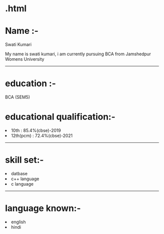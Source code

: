 # .html
</html>
<!DOCTYPE html>
<html lang="en">
<head>
    <title>Resume</title>
</head>
<body>
    <h1>Name :-</h1>
    <p>Swati Kumari</p>
    <p> My name is swati kumari, i am currently pursuing BCA from Jamshedpur Womens University</p>
    <hr>
    <div><h1>education :-</h1>
    <p>BCA (SEM5)</p>
    <div><h1>educational qualification:-</h1> 
    <li>10th : 85.4%(cbse)-2019</li>
    <li>12th(pcm) : 72.4%(cbse)-2021</li></div>
    <hr>
    </div><h1>skill set:-</h1>
    <li>datbase</li>
    <li>c++ language</li>
    <li>c language</li>
        <hr>
    <div><h1>language known:-</h1>
    <li>english</li>
    <li>hindi</li></div>
</body>
</html>
